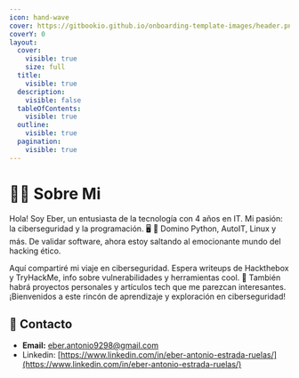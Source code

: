 ```yaml
---
icon: hand-wave
cover: https://gitbookio.github.io/onboarding-template-images/header.png
coverY: 0
layout:
  cover:
    visible: true
    size: full
  title:
    visible: true
  description:
    visible: false
  tableOfContents:
    visible: true
  outline:
    visible: true
  pagination:
    visible: true
---
```


# 👨‍💻 Sobre Mi

Hola! Soy Eber, un entusiasta de la tecnología con 4 años en IT. Mi pasión: la ciberseguridad y la programación. 🖥️ 🔐 Domino Python, AutoIT, Linux y más. De validar software, ahora estoy saltando al emocionante mundo del hacking ético.

Aquí compartiré mi viaje en ciberseguridad. Espera writeups de Hackthebox y TryHackMe, info sobre vulnerabilidades y herramientas cool. 🚀 También habrá proyectos personales y artículos tech que me parezcan interesantes. ¡Bienvenidos a este rincón de aprendizaje y exploración en ciberseguridad!



## :e-mail: Contacto

* **Email:** eber.antonio9298@gmail.com
* Linkedin: [https://www.linkedin.com/in/eber-antonio-estrada-ruelas/](https://www.linkedin.com/in/eber-antonio-estrada-ruelas/)
